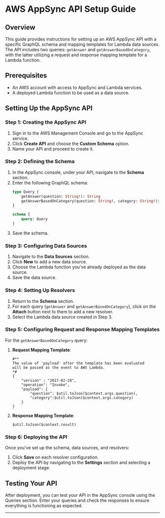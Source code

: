 
# AWS AppSync API Setup Guide

## Overview
This guide provides instructions for setting up an AWS AppSync API with a specific GraphQL schema and mapping templates for Lambda data sources. The API includes two queries: `getAnswer` and `getAnswerBasedOnCategory`, with the latter utilizing a request and response mapping template for a Lambda function.

## Prerequisites
- An AWS account with access to AppSync and Lambda services.
- A deployed Lambda function to be used as a data source.

## Setting Up the AppSync API

### Step 1: Creating the AppSync API
1. Sign in to the AWS Management Console and go to the AppSync service.
2. Click **Create API** and choose the **Custom Schema** option.
3. Name your API and proceed to create it.

### Step 2: Defining the Schema
1. In the AppSync console, under your API, navigate to the **Schema** section.
2. Enter the following GraphQL schema:
   ```graphql
   type Query {
       getAnswer(question: String!): String
       getAnswerBasedOnCategory(question: String!, category: String!): String
   }

   schema {
       query: Query
   }
   ```
3. Save the schema.

### Step 3: Configuring Data Sources
1. Navigate to the **Data Sources** section.
2. Click **New** to add a new data source.
3. Choose the Lambda function you've already deployed as the data source.
4. Save the data source.

### Step 4: Setting Up Resolvers
1. Return to the **Schema** section.
2. For each query (`getAnswer` and `getAnswerBasedOnCategory`), click on the **Attach** button next to them to add a new resolver.
3. Select the Lambda data source created in Step 3.

### Step 5: Configuring Request and Response Mapping Templates
For the `getAnswerBasedOnCategory` query:
1. **Request Mapping Template**:
   ```vtl
   #**
   The value of 'payload' after the template has been evaluated
   will be passed as the event to AWS Lambda.
   *#
   {
       "version" : "2017-02-28",
       "operation": "Invoke",
       "payload": {
           "question": $util.toJson($context.args.question),
           "category":$util.toJson($context.args.category)
       }
   }
   ```
2. **Response Mapping Template**:
   ```vtl
   $util.toJson($context.result)
   ```

### Step 6: Deploying the API
Once you've set up the schema, data sources, and resolvers:
1. Click **Save** on each resolver configuration.
2. Deploy the API by navigating to the **Settings** section and selecting a deployment stage.

## Testing Your API
After deployment, you can test your API in the AppSync console using the Queries section. Enter your queries and check the responses to ensure everything is functioning as expected.

---

